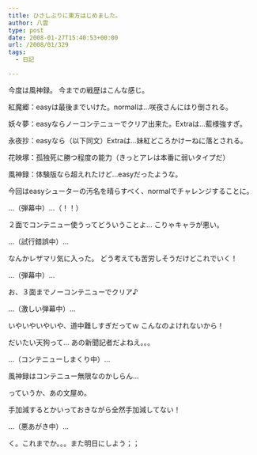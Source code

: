 ```yaml
---
title: ひさしぶりに東方はじめました。
author: 八雲
type: post
date: 2008-01-27T15:40:53+00:00
url: /2008/01/329
tags:
  - 日記

---
```

今度は風神録。 今までの戦歴はこんな感じ。
  
紅魔郷：easyは最後までいけた。normalは…咲夜さんにはり倒される。
  
妖々夢：easyならノーコンテニューでクリア出来た。Extraは…藍様強すぎ。
  
永夜抄：easyなら（以下同文）Extraは…妹紅どころかけーねに落とされる。
  
花映塚：孤独死に勝つ程度の能力（きっとアレは本番に弱いタイプだ）
  
風神録：体験版なら超えれたけど…easyだったような。

今回はeasyシューターの汚名を晴らすべく、normalでチャレンジすることに。
  
…（弾幕中）…（！！）
  
２面でコンテニュー使うってどういうことよ… こりゃキャラが悪い。
  
…（試行錯誤中）…
  
なんかレザマリ気に入った。 どう考えても苦労しそうだけどこれでいく！
  
…（弾幕中）…
  
お、３面までノーコンテニューでクリア♪
  
…（激しい弾幕中）…
  
いやいやいやいや、道中難しすぎだってｗ こんなのよけれないから！
  
だいたい天狗って… あの新聞記者だよねえ。。。
  
…（コンテニューしまくり中）…
  
風神録はコンテニュー無限なのかしらん…
  
っていうか、あの文屋め。
  
手加減するとかいっておきながら全然手加減してない！
  
…（悪あがき中）…
  
く。これまでか。。。また明日にしよう；；
